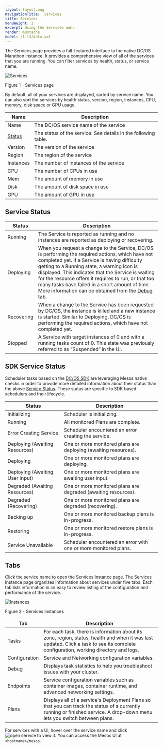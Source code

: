 ```yaml
---
layout: layout.pug
navigationTitle:  Services
title: Services
menuWeight: 2
excerpt: Using the Services menu
render: mustache
model: /1.13/data.yml
---
```


The Services page provides a full-featured interface to the native DC/OS Marathon instance. It provides a comprehensive view of all of the services that you are running. You can filter services by health, status, or service name.

![Services](/mesosphere/dcos/1.13/img/services-ee.png)

Figure 1 - Services page

By default, all of your services are displayed, sorted by service name. You can also sort the services by health status, version, region, instances, CPU, memory, disk space or GPU usage.

| Name | Description |
|----------------|------------------|
| Name | The DC/OS service name of the service |
| [Status](#service-status) | The status of the service. See details in the following table.|
| Version | The version of the service |
| Region | The region of the service |
| Instances | The number of instances of the service|
| CPU | The number of CPUs in use |
| Mem | The amount of memory in use |
| Disk | The amount of disk space in use |
| GPU | The amount of GPU in use |

## Service Status

| Status | Description |
|----------|----------------|
| Running | The Service is reported as running and no instances are reported as deploying or recovering. |
| Deploying | When you request a change to the Service, DC/OS is performing the required actions, which have not completed yet. If a Service is having difficulty getting to a Running state, a warning icon is displayed. This indicates that the Service is waiting for the resource offers it requires to run, or that too many tasks have failed in a short amount of time. More information can be obtained from the [Debug](#debug) tab. |
| Recovering| When a change to the Service has been requested by DC/OS, the instance is killed and a new instance is started. Similar to Deploying, DC/OS is performing the required actions, which have not completed yet. |
| Stopped | A Service with target instances of 0 and with a running tasks count of 0. This state was previously referred to as “Suspended” in the UI. |

## SDK Service Status

Scheduler tasks based on the [DC/OS SDK](https://mesosphere.github.io/dcos-commons/) are leveraging Mesos native checks in order to provide more detailed information about their status than the above [Service Status](#service-status). These status are specific to SDK based schedulers and their lifecycle.

| Status | Description |
|----------|----------------|
| Initializing | Scheduler is initializing. |
| Running | All monitored Plans are complete. |
| Error Creating Service | Scheduler encountered an error creating the service. |
| Deploying (Awaiting Resources) | One or more monitored plans are deploying (awaiting resources). |
| Deploying | One or more monitored plans are deploying. |
| Deploying (Awaiting User Input) | One or more monitored plans are awaiting user input. |
| Degraded (Awaiting Resources) | One or more monitored plans are degraded (awaiting resources). |
| Degraded (Recovering) | One or more monitored plans are degraded (recovering). |
| Backing up | One or more monitored backup plans is in-progress. |
| Restoring | One or more monitored restore plans is in-progress. |
| Service Unavailable | Scheduler encountered an error with one or more monitored plans. |

## Tabs

Click the service name to open the Services Instance page. The Services Instance page organizes information about services under five tabs. Each tab lists information in an easy to review listing of the configuration and performance of the service.

![Instances](/mesosphere/dcos/1.13/img/services-instances-panel.png)

Figure 2 - Services instances 



| Tab | Description |
|------------------|----------------|
| Tasks | For each task, there is information about its zone, region, status, health and when it was last updated. Click a task to see its complete configuration, working directory and logs.  |
| Configuration |  Service and Networking configuration variables. |
| <a name="debug"></a>Debug |  Displays task statistics to help you troubleshoot issues with your cluster. |
| Endpoints |  Service configuration variables such as container images, container runtime, and advanced networking settings. |
| Plans | Displays all of a service's Deployment Plans so that you can track the status of a currently running or finished service. A drop-down menu lets you switch between plans. |

For services with a UI, hover over the service name and click ![open service](/mesosphere/dcos/1.13/img/open-service.png) to view it. You can access the Mesos UI at `<hostname>/mesos`.

